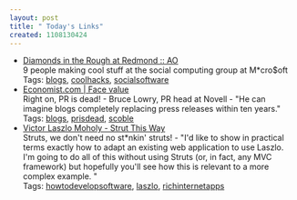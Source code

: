 ```yaml
---
layout: post
title: " Today's Links"
created: 1108130424
---
```


<ul class="jotsBookmarks">

<li><a href="http://www.alwayson-network.com/comments.php?id=8473_0_26_0_C"><span class="jotsBookmarkTitle">Diamonds in the Rough at Redmond :: AO</span></a>
<br><span class="jotsBookmarkDescription">9 people making cool stuff at the social computing group at M*cro$oft</span>
<br><span class="jotsBookmarkTags">Tags: <a href="http://www.jots.com/users/roland/blogs">blogs</a>, <a href="http://www.jots.com/users/roland/coolhacks">coolhacks</a>, <a href="http://www.jots.com/users/roland/socialsoftware">socialsoftware</a></span>
</li>

<li><a href="http://www.economist.com/people/displayStory.cfm?story_id=3644293"><span class="jotsBookmarkTitle">Economist.com | Face value</span></a>
<br><span class="jotsBookmarkDescription">Right on, PR is dead! - Bruce Lowry, PR head at Novell - &quot;He can imagine blogs completely replacing press releases within ten years.&quot;</span>
<br><span class="jotsBookmarkTags">Tags: <a href="http://www.jots.com/users/roland/blogs">blogs</a>, <a href="http://www.jots.com/users/roland/prisdead">prisdead</a>, <a href="http://www.jots.com/users/roland/scoble">scoble</a></span>
</li>

<li><a href="http://www.laszlosystems.com/~adam/blog/"><span class="jotsBookmarkTitle">Victor Laszlo Moholy -  Strut This Way</span></a>
<br><span class="jotsBookmarkDescription">Struts, we don't need no st*nkin' struts! -  &quot;I'd like to show in practical terms exactly how to adapt an existing web application to use Laszlo. I'm going to do all of this without using Struts (or, in fact, any MVC framework) but hopefully you'll see how this is relevant to a more complex example. &quot;</span>
<br><span class="jotsBookmarkTags">Tags: <a href="http://www.jots.com/users/roland/howtodevelopsoftware">howtodevelopsoftware</a>, <a href="http://www.jots.com/users/roland/laszlo">laszlo</a>, <a href="http://www.jots.com/users/roland/richinternetapps">richinternetapps</a></span>
</li>

</ul>


